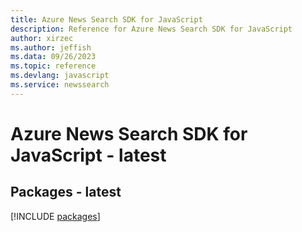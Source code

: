 ```yaml
---
title: Azure News Search SDK for JavaScript
description: Reference for Azure News Search SDK for JavaScript
author: xirzec
ms.author: jeffish
ms.data: 09/26/2023
ms.topic: reference
ms.devlang: javascript
ms.service: newssearch
---
```

# Azure News Search SDK for JavaScript - latest
## Packages - latest
[!INCLUDE [packages](news-search-index.md)]